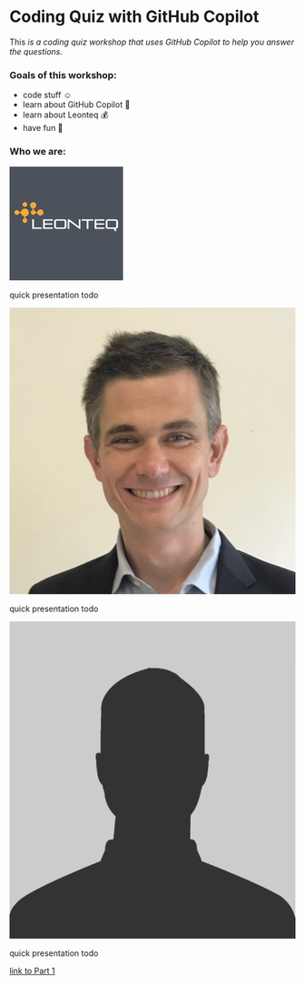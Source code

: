 # Coding Quiz with GitHub Copilot

This *is a coding quiz workshop that uses GitHub Copilot to help you answer the questions.*

### Goals of this workshop:
- code stuff :relaxed:
- learn about GitHub Copilot :robot:
- learn about Leonteq :moneybag:
- have fun :tada:

### Who we are:

![Leonteq Logo](src/main/resources/static/images/ltq-logo.jpg)

quick presentation todo

![Tanguy Bayard](src/main/resources/static/images/tgy.jpg)

quick presentation todo

![Ricardo Marques](src/main/resources/static/images/ric.png)

quick presentation todo


[link to Part 1](src/main/resources/instructions/part1.md)
